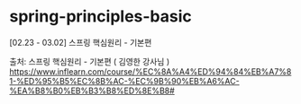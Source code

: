 # spring-principles-basic
[02.23 - 03.02] 스프링 핵심원리 - 기본편

출처: 스프링 핵심원리 - 기본편 ( 김영한 강사님 )
https://www.inflearn.com/course/%EC%8A%A4%ED%94%84%EB%A7%81-%ED%95%B5%EC%8B%AC-%EC%9B%90%EB%A6%AC-%EA%B8%B0%EB%B3%B8%ED%8E%B8#
